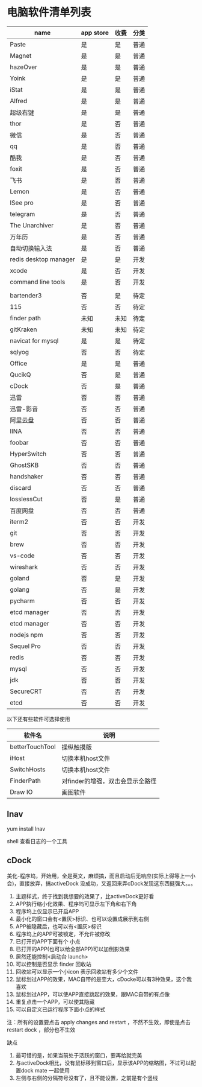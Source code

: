 # 电脑软件清单列表

|name                 |app store|收费|分类|
|---------------------|---------|----|----|
|Paste                |是       |是  |普通|
|Magnet               |是       |是  |普通|
|hazeOver             |是       |是  |普通|
|Yoink                |是       |是  |普通|
|iStat                |是       |是  |普通|
|Alfred               |是       |是  |普通|
|超级右键             |是       |是  |普通|
|thor                 |是       |否  |普通|
|微信                 |是       |否  |普通|
|qq                   |是       |否  |普通|
|酷我                 |是       |否  |普通|
|foxit                |是       |否  |普通|
|飞书                 |是       |否  |普通|
|Lemon                |是       |否  |普通|
|ISee pro             |是       |否  |普通|
|telegram             |是       |否  |普通|
|The Unarchiver       |是       |否  |普通|
|万年历               |是       |否  |普通|
|自动切换输入法       |是       |否  |普通|
|redis desktop manager|是       |是  |开发|
|xcode                |是       |否  |开发|
|command line tools   |是       |否  |开发|
|                     |         |    |    |
|bartender3           |否       |是  |待定|
|115                  |否       |否  |待定|
|finder path          |未知     |未知|待定|
|gitKraken            |未知     |未知|待定|
|navicat for mysql    |是       |是  |待定|
|sqlyog               |否       |否  |待定|
|Office               |是       |是  |普通|
|QucikQ               |否       |是  |普通|
|cDock                |否       |是  |普通|
|迅雷                 |否       |否  |普通|
|迅雷\-影音           |否       |否  |普通|
|阿里云盘             |否       |否  |普通|
|IINA                 |否       |否  |普通|
|foobar               |否       |否  |普通|
|HyperSwitch          |否       |否  |普通|
|GhostSKB             |否       |否  |普通|
|handshaker           |否       |否  |普通|
|discard              |否       |否  |普通|
|losslessCut          |否       |是  |普通|
|百度网盘             |否       |否  |普通|
|iterm2               |否       |否  |开发|
|git                  |否       |否  |开发|
|brew                 |否       |否  |开发|
|vs\-code             |否       |否  |开发|
|wireshark            |否       |否  |开发|
|goland               |否       |是  |开发|
|golang               |否       |是  |开发|
|pycharm              |否       |否  |开发|
|etcd manager         |否       |否  |开发|
|etcd manager         |否       |否  |开发|
|nodejs npm           |否       |否  |开发|
|Sequel Pro           |否       |否  |开发|
|redis                |否       |否  |开发|
|mysql                |否       |否  |开发|
|jdk                  |否       |否  |开发|
|SecureCRT            |否       |否  |开发|
|etcd                 |否       |否  |开发|

以下还有些软件可选择使用

|软件名         |说明                            |
|---------------|--------------------------------|
|betterTouchTool|操纵触摸版                      |
|iHost          |切换本机host文件                |
|SwitchHosts    |切换本机host文件                |
|FinderPath     |对finder的增强，双击会显示全路径|
|Draw IO        |画图软件                        |

## lnav

yum install lnav

shell 查看日志的一个工具

## cDock

美化\-程序坞，开始用，全是英文，麻烦搞，而且启动后无响应\(实际上得等上一小会\)，直接放弃，搞activeDock 没成功，又返回来弄cDock发现这东西挺强大。。。

1. 主题样式，终于找到我想要的效果了，比activeDock更好看
2. APP执行缩小化效果、程序坞可显示左下角和右下角
3. 程序坞上仅显示已开启APP
4. 最小化的窗口会有\<置灰\>标识、也可以设置成展示到右侧
5. APP被隐藏后，也可以有\<置灰\>标识
6. 程序坞上的APP可被锁定，不允许被修改
7. 已打开的APP下面有个 小点
8. 已打开的APP\(也可以给全部APP\)可以加倒影效果
9. 居然还能控制\<启动台 launch\>
10. 可以控制是否显示 finder 回收站
11. 回收站可以显示一个小icon 表示回收站有多少个文件
12. 鼠标划过APP的效果，MAC自带的是变大，cDocke可以有3种效果，这个我喜欢
13. 鼠标划过APP，可以使APP直接跳起的效果，跟MAC自带的有点像
14. 重复点击一个APP，可以使其隐藏
15. 可以自定义已运行程序下面小点的样式

注：所有的设置要点击 apply changes and restart ，不然不生效，即使是点击 restart dock ，部分也不生效

缺点

1. 最可惜的是，如果当前处于活跃的窗口，要再给就完美
2. 与activeDock相比，没有鼠标移到窗口后，显示该APP的缩略图，不过可以配置dock mate 一起使用
3. 左侧与右侧的分隔符号没有了，且不能设置，之前是有个竖线
